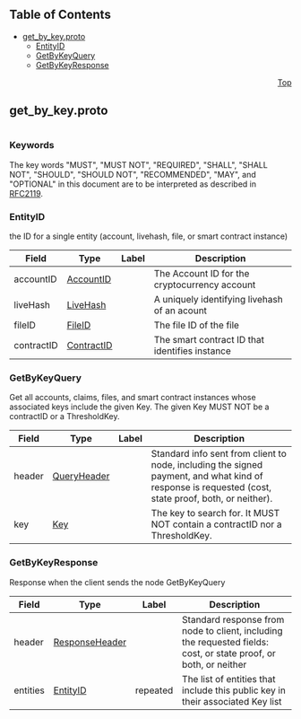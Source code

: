 ## Table of Contents

- [get_by_key.proto](#get_by_key-proto)
    - [EntityID](#proto-EntityID)
    - [GetByKeyQuery](#proto-GetByKeyQuery)
    - [GetByKeyResponse](#proto-GetByKeyResponse)
  



<a name="get_by_key-proto"></a>
<p align="right"><a href="#top">Top</a></p>

## get_by_key.proto
#

### Keywords
The key words "MUST", "MUST NOT", "REQUIRED", "SHALL", "SHALL NOT",
"SHOULD", "SHOULD NOT", "RECOMMENDED", "MAY", and "OPTIONAL" in this
document are to be interpreted as described in [RFC2119](https://www.ietf.org/rfc/rfc2119).


<a name="proto-EntityID"></a>

### EntityID
the ID for a single entity (account, livehash, file, or smart contract instance)


| Field | Type | Label | Description |
| ----- | ---- | ----- | ----------- |
| accountID | [AccountID](#proto-AccountID) |  | The Account ID for the cryptocurrency account |
| liveHash | [LiveHash](#proto-LiveHash) |  | A uniquely identifying livehash of an acount |
| fileID | [FileID](#proto-FileID) |  | The file ID of the file |
| contractID | [ContractID](#proto-ContractID) |  | The smart contract ID that identifies instance |






<a name="proto-GetByKeyQuery"></a>

### GetByKeyQuery
Get all accounts, claims, files, and smart contract instances whose associated keys include the
given Key. The given Key MUST NOT be a contractID or a ThresholdKey.


| Field | Type | Label | Description |
| ----- | ---- | ----- | ----------- |
| header | [QueryHeader](#proto-QueryHeader) |  | Standard info sent from client to node, including the signed payment, and what kind of response is requested (cost, state proof, both, or neither). |
| key | [Key](#proto-Key) |  | The key to search for. It MUST NOT contain a contractID nor a ThresholdKey. |






<a name="proto-GetByKeyResponse"></a>

### GetByKeyResponse
Response when the client sends the node GetByKeyQuery


| Field | Type | Label | Description |
| ----- | ---- | ----- | ----------- |
| header | [ResponseHeader](#proto-ResponseHeader) |  | Standard response from node to client, including the requested fields: cost, or state proof, or both, or neither |
| entities | [EntityID](#proto-EntityID) | repeated | The list of entities that include this public key in their associated Key list |





 <!-- end messages -->

 <!-- end enums -->

 <!-- end HasExtensions -->

 <!-- end services -->


